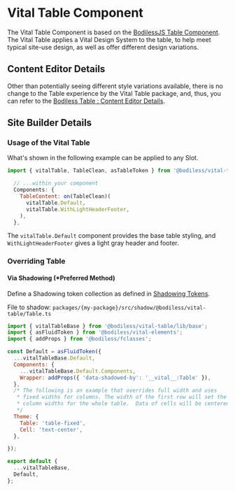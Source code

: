 # Vital Table Component

The Vital Table Component is based on the [BodilessJS Table Component](/Components/Table). The Vital
Table applies a Vital Design System to the table, to help meet typical site-use design, as well as
offer different design variations.

## Content Editor Details

Other than potentially seeing different style variations available, there is no change to the Table
experience by the Vital Table package, and, thus, you can refer to the [Bodiless Table : Content
Editor Details](/Components/Table#content-editor-details).

## Site Builder Details

### Usage of the Vital Table

What's shown in the following example can be applied to any Slot.

```js
import { vitalTable, TableClean, asTableToken } from '@bodiless/vital-table';

  // ...within your component
  Components: {
    TableContent: on(TableClean)(
      vitalTable.Default,
      vitalTable.WithLightHeaderFooter,
    ),
  },

```

The `vitalTable.Default` component provides the base table styling, and `WithLightHeaderFooter`
gives a light gray header and footer.

### Overriding Table

#### Via Shadowing (*Preferred Method)

Define a Shadowing token collection as defined in [Shadowing Tokens](../Guides/ShadowingTokens).

File to shadow: `packages/{my-package}/src/shadow/@bodiless/vital-table/Table.ts`

```js
import { vitalTableBase } from '@bodiless/vital-table/lib/base';
import { asFluidToken } from '@bodiless/vital-elements';
import { addProps } from '@bodiless/fclasses';

const Default = asFluidToken({
  ...vitalTableBase.Default,
  Components: {
    ...vitalTableBase.Default.Components,
    Wrapper: addProps({ 'data-shadowed-by': '__vital__:Table' }),
  },
  /* The following is an example that overrides full width and uses
   * fixed widths for columns. The width of the first row will set the
   * column widths for the whole table.  Data of cells will be centered.
   */
  Theme: {
    Table: 'table-fixed',
    Cell: 'text-center',
  },

});

export default {
  ...vitalTableBase,
  Default,
};
```
